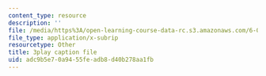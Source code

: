 ```yaml
---
content_type: resource
description: ''
file: /media/https%3A/open-learning-course-data-rc.s3.amazonaws.com/6-046j-introduction-to-algorithms-sma-5503-fall-2005/adc9b5e70a9455feadb8d40b278aa1fb_s7QSM_hlS1U.vtt
file_type: application/x-subrip
resourcetype: Other
title: 3play caption file
uid: adc9b5e7-0a94-55fe-adb8-d40b278aa1fb
---
```

